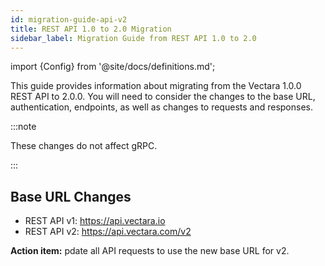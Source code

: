 ```yaml
---
id: migration-guide-api-v2
title: REST API 1.0 to 2.0 Migration
sidebar_label: Migration Guide from REST API 1.0 to 2.0
---
```

import {Config} from '@site/docs/definitions.md';

This guide provides information about migrating from the Vectara 1.0.0 REST 
API to 2.0.0. You will need to consider the changes to the base URL, 
authentication, endpoints, as well as changes to requests and responses.

:::note

These changes do not affect gRPC.

:::

## Base URL Changes

* REST API v1: https://api.vectara.io
* REST API v2: https://api.vectara.com/v2

**Action item:** pdate all API requests to use the new base URL for v2.
